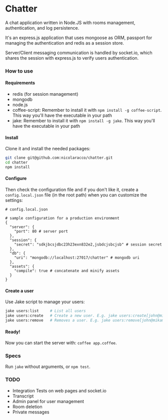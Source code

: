 # Chatter

A chat application written in Node.JS with rooms management, authentication, and log persistence.

It's an express.js application that uses mongoose as ORM, passport for managing the authentication and redis as a session store.

Server/Client messaging communication is handled by socket.io, which shares the session with express.js to verify users authentication.


### How to use

#### Requirements

- redis (for session management)
- mongodb
- node.js
- coffee-script: Remember to install it with `npm install -g coffee-script`. This way you'll have the executable in your path
- jake: Remember to install it with `npm install -g jake`. This way you'll have the executable in your path

#### Install

Clone it and install the needed packages:

```bash
git clone git@github.com:nicolaracco/chatter.git
cd chatter
npm install
```

#### Configure

Then check the configuration file and if you don't like it, create a `config.local.json` file (in the root path) when you can customize the settings:

```
# config.local.json

# sample configuration for a production environment
{
  "server": {
    "port": 80 # server port
  },
  "session": {
    "secret": "sdkjbcsjdbc23h23exn832e2,jsbdcjsbcjsb" # session secret
  },
  "db": {
    "uri": "mongodb://localhost:27017/chatter" # mongodb uri
  },
  "assets": {
    "compile": true # concatenate and minify assets
  }
}
```

#### Create a user

Use Jake script to manage your users:

```bash
jake users:list     # List all users
jake users:create   # Create a new user. E.g. jake users:create[john@mikamai.com,password]
jake users:remove   # Removes a user. E.g. jake users:remove[john@mikamai.com]
```

#### Ready!

Now you can start the server with: `coffee app.coffee`.

### Specs

Run `jake` without arguments, or `npm test`.

### TODO

- Integration Tests on web pages and socket.io
- Transcript
- Admin panel for user management
- Room deletion
- Private messages
